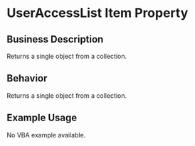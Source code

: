 # UserAccessList Item Property

## Business Description
Returns a single object from a collection.

## Behavior
Returns a single object from a collection.

## Example Usage
No VBA example available.